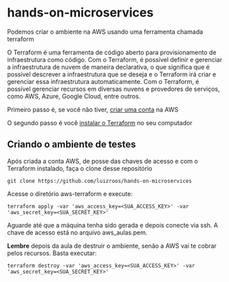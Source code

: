 # hands-on-microservices

Podemos criar o ambiente na AWS usando uma ferramenta chamada terraform

O Terraform é uma ferramenta de código aberto para provisionamento de infraestrutura como código. Com o Terraform, é possível definir e gerenciar a infraestrutura de nuvem de maneira declarativa, o que significa que é possível descrever a infraestrutura que se deseja e o Terraform irá criar e gerenciar essa infraestrutura automaticamente. Com o Terraform, é possível gerenciar recursos em diversas nuvens e provedores de serviços, como AWS, Azure, Google Cloud, entre outros. 

Primeiro passo é, se você não tiver, [criar uma conta](doctos/aws.md) na AWS

O segundo passo é você [instalar o Terraform](doctos/terraform.md) no seu computador

## Criando o ambiente de testes

Após criada a conta AWS, de posse das chaves de acesso e com o Terraform instalado, faça o clone desse repositório

```
git clone https://github.com/luizroos/hands-on-microservices
```

Acesse o diretório aws-terraform e execute:

```
terraform apply -var 'aws_access_key=<SUA_ACCESS_KEY>' -var 'aws_secret_key=<SUA_SECRET_KEY>'
```

Aguarde até que a máquina tenha sido gerada e depois conecte via ssh. A chave de acesso está no arquivo aws_aulas.pem.

**Lembre** depois da aula de destruir o ambiente, senão a AWS vai te cobrar pelos recursos. Basta executar:

```
terraform destroy -var 'aws_access_key=<SUA_ACCESS_KEY>' -var 'aws_secret_key=<SUA_SECRET_KEY>'
```
